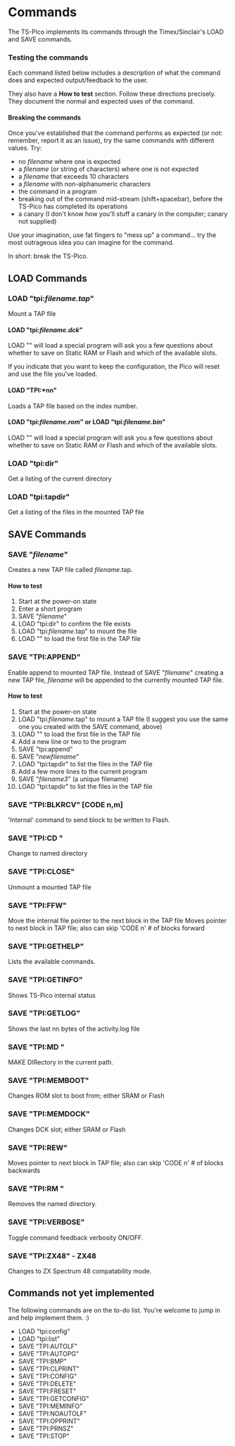 # Commands

The TS-Pico implements its commands through the Timex/Sinclair's LOAD and SAVE commands.

### Testing the commands
Each command listed below includes a description of what the command does and expected output/feedback to the user.

They also have a **How to test** section. Follow these directions precisely. They document the normal and expected uses of the command.

#### Breaking the commands

Once you've established that the command performs as expected (or not: remember, report it as an issue), try the same commands with different values. Try:
- no *filename* where one is expected
- a *filename* (or string of characters) where one is not expected
- a *filename* that exceeds 10 characters
- a *filename* with non-alphanumeric characters
- the command in a program
- breaking out of the command mid-stream (shift+spacebar), before the TS-Pico has completed its operations
- a canary (I don't know how you'll stuff a canary in the computer; canary not supplied)

Use your imagination, use fat fingers to "mess up" a command... try the most outrageous idea you can imagine for the command.

In short: break the TS-Pico.

## LOAD Commands

### LOAD "tpi:*filename.tap*"
Mount a TAP file 

#### LOAD "tpi:*filename.dck*"
LOAD "" will load a special program will ask you a few questions about whether to save on Static RAM or Flash and which of the available slots.

If you indicate that you want to keep the configuration, the Pico will reset and use the file you've loaded.

#### LOAD "TPI:*nn"
Loads a TAP file based on the index number.

#### LOAD "tpi:*filename.rom*" or LOAD "tpi:*filename.bin*"
LOAD "" will load a special program will ask you a few questions about whether to save on Static RAM or Flash and which of the available slots.

### LOAD "tpi:dir"
Get a listing of the current directory

### LOAD "tpi:tapdir"
Get a listing of the files in the mounted TAP file

## SAVE Commands

### SAVE "*filename*"
Creates a new TAP file called *filename*.tap.

#### How to test
1. Start at the power-on state
2. Enter a short program
3. SAVE "*filename*"
4. LOAD "tpi:dir" to confirm the file exists
5. LOAD "tpi:*filename*.tap" to mount the file
6. LOAD "" to load the first file in the TAP file

### SAVE "TPI:APPEND"
Enable append to mounted TAP file. Instead of SAVE "*filename*" creating a new TAP file, *filename* will be appended to the currently mounted TAP file.

#### How to test
1. Start at the power-on state
2. LOAD "tpi:*filename*.tap" to mount a TAP file (I suggest you use the same one you created with the SAVE command, above)
3. LOAD "" to load the first file in the TAP file
4. Add a new line or two to the program
5. SAVE "tpi:append"
6. SAVE "*newfilename*"
7. LOAD "tpi:tapdir" to list the files in the TAP file
8. Add a few more lines to the current program
9. SAVE "*filename3*" (a unique filename)
10. LOAD "tpi:tapdir" to list the files in the TAP file

### SAVE "TPI:BLKRCV" [CODE n,m]
'Internal' command to send block to be written to Flash.

### SAVE "TPI:CD *<dirname>*"
Change to named directory

### SAVE "TPI:CLOSE"
Unmount a mounted TAP file

### SAVE "TPI:FFW"
Move the internal file pointer to the next block in the TAP file
Moves pointer to next block in TAP file; also can skip 'CODE n' # of blocks forward

### SAVE "TPI:GETHELP"
Lists the available commands.

### SAVE "TPI:GETINFO"
Shows TS-Pico internal status

### SAVE "TPI:GETLOG"
Shows the last nn bytes of the activity.log file

### SAVE "TPI:MD *<dirname>*"
MAKE DIRectory in the current path.

### SAVE "TPI:MEMBOOT"
Changes ROM slot to boot from; either SRAM or Flash

### SAVE "TPI:MEMDOCK"
Changes DCK slot; either SRAM or Flash

### SAVE "TPI:REW"
Moves pointer to next block in TAP file; also can skip 'CODE n' # of blocks backwards

### SAVE "TPI:RM *<dirname>*"
Removes the named directory.

### SAVE "TPI:VERBOSE"
Toggle command feedback verbosity ON/OFF.

### SAVE "TPI:ZX48" - ZX48
Changes to ZX Spectrum 48 compatability mode.

## Commands not yet implemented
The following commands are on the to-do list. You're welcome to jump in and help implement them. :)
- LOAD "tpi:config"
- LOAD "tpi:list"
- SAVE "TPI:AUTOLF"
- SAVE "TPI:AUTOPG"
- SAVE "TPI:BMP"
- SAVE "TPI:CLPRINT"
- SAVE "TPI:CONFIG"
- SAVE "TPI:DELETE"
- SAVE "TPI:FRESET"
- SAVE "TPI:GETCONFIG"
- SAVE "TPI:MEMINFO"
- SAVE "TPI:NOAUTOLF"
- SAVE "TPI:OPPRINT"
- SAVE "TPI:PRNSZ"
- SAVE "TPI:STOP"
